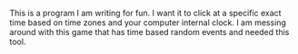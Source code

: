 This is a program I am writing for fun. I want it to click at a specific exact time based on time zones and your computer internal clock. I am messing around with this game that has time based random events and needed this tool.